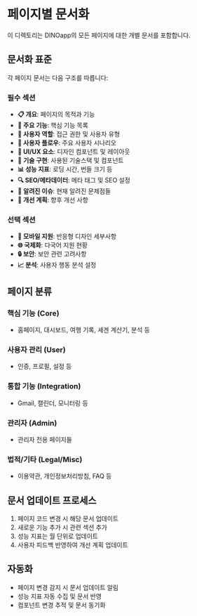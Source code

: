# 페이지별 문서화

이 디렉토리는 DINOapp의 모든 페이지에 대한 개별 문서를 포함합니다.

## 문서화 표준

각 페이지 문서는 다음 구조를 따릅니다:

### 필수 섹션
- **📋 개요**: 페이지의 목적과 기능
- **🎯 주요 기능**: 핵심 기능 목록
- **👤 사용자 역할**: 접근 권한 및 사용자 유형
- **🔄 사용자 플로우**: 주요 사용자 시나리오
- **🎨 UI/UX 요소**: 디자인 컴포넌트 및 레이아웃
- **🔧 기술 구현**: 사용된 기술스택 및 컴포넌트
- **📊 성능 지표**: 로딩 시간, 번들 크기 등
- **🔍 SEO/메타데이터**: 메타 태그 및 SEO 설정
- **🐛 알려진 이슈**: 현재 알려진 문제점들
- **🚀 개선 계획**: 향후 개선 사항

### 선택 섹션
- **📱 모바일 지원**: 반응형 디자인 세부사항
- **🌐 국제화**: 다국어 지원 현황
- **🔒 보안**: 보안 관련 고려사항
- **📈 분석**: 사용자 행동 분석 설정

## 페이지 분류

### 핵심 기능 (Core)
- 홈페이지, 대시보드, 여행 기록, 셰겐 계산기, 분석 등

### 사용자 관리 (User)
- 인증, 프로필, 설정 등

### 통합 기능 (Integration)
- Gmail, 캘린더, 모니터링 등

### 관리자 (Admin)
- 관리자 전용 페이지들

### 법적/기타 (Legal/Misc)
- 이용약관, 개인정보처리방침, FAQ 등

## 문서 업데이트 프로세스

1. 페이지 코드 변경 시 해당 문서 업데이트
2. 새로운 기능 추가 시 관련 섹션 추가
3. 성능 지표는 월 단위로 업데이트
4. 사용자 피드백 반영하여 개선 계획 업데이트

## 자동화

- 페이지 변경 감지 시 문서 업데이트 알림
- 성능 지표 자동 수집 및 문서 반영
- 컴포넌트 변경 추적 및 문서 동기화